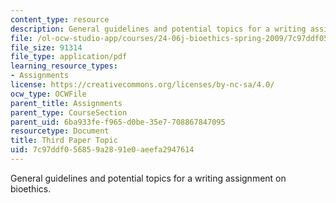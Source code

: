 ```yaml
---
content_type: resource
description: General guidelines and potential topics for a writing assignment on bioethics.
file: /ol-ocw-studio-app/courses/24-06j-bioethics-spring-2009/7c97ddf056859a2891e0aeefa2947614_MIT24_06Js09_assn03.pdf
file_size: 91314
file_type: application/pdf
learning_resource_types:
- Assignments
license: https://creativecommons.org/licenses/by-nc-sa/4.0/
ocw_type: OCWFile
parent_title: Assignments
parent_type: CourseSection
parent_uid: 6ba933fe-f965-d0be-35e7-708867847095
resourcetype: Document
title: Third Paper Topic
uid: 7c97ddf0-5685-9a28-91e0-aeefa2947614
---
```

General guidelines and potential topics for a writing assignment on bioethics.